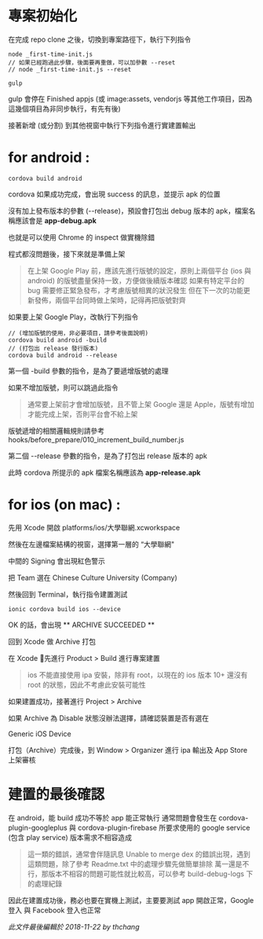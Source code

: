 
# 專案初始化

在完成 repo clone 之後，切換到專案路徑下，執行下列指令

	node _first-time-init.js
	// 如果已經跑過此步驟，後面要再重做，可以加參數 --reset
	// node _first-time-init.js --reset

	gulp

  

gulp 會停在 Finished appjs (或 image:assets, vendorjs 等其他工作項目，因為這幾個項目為非同步執行，有先有後)

接著新增 (或分割) 到其他視窗中執行下列指令進行實建置輸出

  

# for android :

	cordova build android

cordova 如果成功完成，會出現 success 的訊息，並提示 apk 的位置

沒有加上發布版本的參數 (--release)，預設會打包出 debug 版本的 apk，檔案名稱應該會是 **app-debug.apk**

也就是可以使用 Chrome 的 inspect 做實機除錯

程式都沒問題後，接下來就是準備上架

> 在上架 Google Play 前，應該先進行版號的設定，原則上兩個平台 (ios 與 android)
> 的版號盡量保持一致，方便做後續版本確認 如果有特定平台的 bug 需要修正緊急發布，才考慮版號相異的狀況發生
> 但在下一次的功能更新發佈，兩個平台同時做上架時，記得再把版號對齊

如果要上架 Google Play，改執行下列指令

	// (增加版號的使用，非必要項目，請參考後面說明)
	cordova build android -build
	// (打包出 release 發行版本)
	cordova build android --release

第一個 -build 參數的指令，是為了要遞增版號的處理

如果不增加版號，則可以跳過此指令

> 通常要上架前才會增加版號，且不管上架 Google 還是 Apple，版號有增加才能完成上架，否則平台會不給上架

版號遞增的相關邏輯規則請參考 hooks/before_prepare/010_increment_build_number.js

第二個 --release 參數的指令，是為了打包出 release 版本的 apk

此時 cordova 所提示的 apk 檔案名稱應該為 **app-release.apk**

  

# for ios (on mac) :

先用 Xcode 開啟 platforms/ios/大學聯網.xcworkspace

然後在左邊檔案結構的視窗，選擇第一層的 “大學聯網"

中間的 Signing 	會出現紅色警示

把 Team 選在 Chinese Culture University (Company)

然後回到 Terminal，執行指令建置測試

	ionic cordova build ios --device

OK 的話，會出現 ** ARCHIVE SUCCEEDED **

回到 Xcode 做 Archive 打包

在 Xcode 先進行 Product > Build 進行專案建置

> ios 不能直接使用 ipa 安裝，除非有 root，以現在的 ios 版本 10+ 還沒有 root 的狀態，因此不考慮此安裝可能性

如果建置成功，接著進行 Project > Archive

如果 Archive 為 Disable 狀態沒辦法選擇，請確認裝置是否有選在

Generic iOS Device

  

打包（Archive）完成後，到 Window > Organizer 進行 ipa 輸出及 App Store 上架審核

  
# 建置的最後確認
在 android，能 build 成功不等於 app 能正常執行
通常問題會發生在 cordova-plugin-googleplus 與 cordova-plugin-firebase 所要求使用的 google service (包含 play service) 版本需求不相容造成

> 這一類的錯誤，通常會伴隨訊息 Unable to merge dex 的錯誤出現，遇到這類問題，除了參考 Readme.txt
> 中的處理步驟先做簡單排除 萬一還是不行，那版本不相容的問題可能性就比較高，可以參考 build-debug-logs 下的處理紀錄

因此在建置成功後，務必也要在實機上測試，主要要測試 app 開啟正常，Google 登入 與 Facebook 登入也正常


*此文件最後編輯於 2018-11-22 by thchang*
